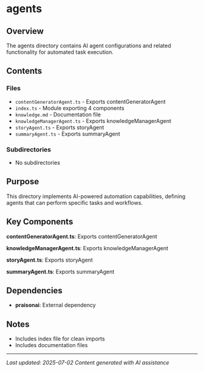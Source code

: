 # agents

## Overview

The agents directory contains AI agent configurations and related functionality for automated task execution.

## Contents

### Files

- `contentGeneratorAgent.ts` - Exports contentGeneratorAgent
- `index.ts` - Module exporting 4 components
- `knowledge.md` - Documentation file
- `knowledgeManagerAgent.ts` - Exports knowledgeManagerAgent
- `storyAgent.ts` - Exports storyAgent
- `summaryAgent.ts` - Exports summaryAgent

### Subdirectories

- No subdirectories

## Purpose

This directory implements AI-powered automation capabilities, defining agents that can perform specific tasks and workflows.

## Key Components

**contentGeneratorAgent.ts**: Exports contentGeneratorAgent

**knowledgeManagerAgent.ts**: Exports knowledgeManagerAgent

**storyAgent.ts**: Exports storyAgent

**summaryAgent.ts**: Exports summaryAgent

## Dependencies

- **praisonai**: External dependency

## Notes

- Includes index file for clean imports
- Includes documentation files

---

_Last updated: 2025-07-02_
_Content generated with AI assistance_
